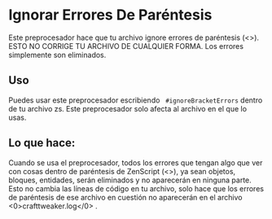 # Ignorar Errores De Paréntesis

Este preprocesador hace que tu archivo ignore errores de paréntesis (<>). ESTO NO CORRIGE TU ARCHIVO DE CUALQUIER FORMA. Los errores simplemente son eliminados.

## Uso

Puedes usar este preprocesador escribiendo ` #ignoreBracketErrors` dentro de tu archivo zs. Este preprocesador solo afecta al archivo en el que lo usas.

## Lo que hace:

Cuando se usa el preprocesador, todos los errores que tengan algo que ver con cosas dentro de paréntesis de ZenScript (<>), ya sean objetos, bloques, entidades, serán eliminados y no aparecerán en ninguna parte. Esto no cambia las líneas de código en tu archivo, solo hace que los errores de paréntesis de ese archivo en cuestión no aparecerán en el archivo <0>crafttweaker.log</0> .